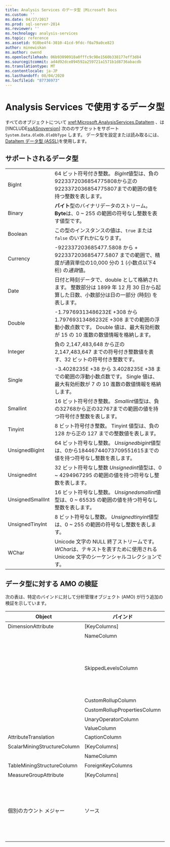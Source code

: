 ```yaml
---
title: Analysis Services のデータ型 |Microsoft Docs
ms.custom: ''
ms.date: 04/27/2017
ms.prod: sql-server-2014
ms.reviewer: ''
ms.technology: analysis-services
ms.topic: reference
ms.assetid: 910be4f4-3010-41cd-9fdc-f0a79a0ce823
author: minewiskan
ms.author: owend
ms.openlocfilehash: 06b93090918a0fffc9c98e1560b338177eff3d84
ms.sourcegitcommit: ad4d92dce894592a259721a1571b1d8736abacdb
ms.translationtype: MT
ms.contentlocale: ja-JP
ms.lasthandoff: 08/04/2020
ms.locfileid: "87736973"
---
```

# <a name="data-types-in-analysis-services"></a>Analysis Services で使用するデータ型
  すべてのオブジェクトについて <xref:Microsoft.AnalysisServices.DataItem> 、は [!INCLUDE[ssASnoversion](../../../includes/ssasnoversion-md.md)] 次ののサブセットをサポート `System.Data.OleDb.OleDbType` します。 データ型を設定または読み取るには、 [DataItem データ型 &#40;ASSL&#41;](https://docs.microsoft.com/bi-reference/assl/data-type/dataitem-data-type-assl)を使用します。  
  
## <a name="supported-data-types"></a>サポートされるデータ型  
  
|||  
|-|-|  
|BigInt|64 ビット符号付き整数。 *BigInt*値型は、負の9223372036854775808から正の9223372036854775807までの範囲の値を持つ整数を表します。|  
|Binary|**バイト**型のバイナリデータのストリーム。 **Byte**は、0 ~ 255 の範囲の符号なし整数を表す値型です。|  
|Boolean|この型のインスタンスの値は、`true` または `false` のいずれかになります。|  
|Currency|-922337203685477.5808 から + 922337203685477.5807 までの範囲で、精度が通貨単位の10,000 分の 1 (小数点以下4桁) の*通貨*値。|  
|Date|日付と時刻データで、double として格納されます。 整数部分は 1899 年 12 月 30 日から起算した日数、小数部分は日の一部分 (時刻) を表します。|  
|Double|-1.79769313486232E +308 から 1.79769313486232E +308 までの範囲の浮動小数点数です。 Double 値は、最大有効桁数が 15 の 10 進数の数値情報を格納します。|  
|Integer|負の 2,147,483,648 から正の 2,147,483,647 までの符号付き整数値を表す、32 ビットの符号付き整数です。|  
|Single|-3.4028235E +38 から 3.4028235E +38 までの範囲の浮動小数点数です。 Single 値は、最大有効桁数が 7 の 10 進数の数値情報を格納します。|  
|Smallint|16 ビット符号付き整数。 *Smallint*値型は、負の32768から正の32767までの範囲の値を持つ符号付き整数を表します。|  
|Tinyint|8 ビット符号付き整数。 Tinyint 値型は、負の 128 から正の 127 までの整数値を表します。|  
|UnsignedBigInt|64 ビット符号なし整数。 *Unsignedbigint*値型は、0から18446744073709551615までの値を持つ符号なし整数を表します。|  
|UnsignedInt|32 ビット符号なし整数 *Unsignedint*値型は、0 ~ 4294967295 の範囲の値を持つ符号なし整数を表します。|  
|UnsignedSmallInt|16 ビット符号なし整数。 *Unsignedsmallint*値型は、0 ~ 65535 の範囲の値を持つ符号なし整数を表します。|  
|UnsignedTinyInt|8 ビット符号なし整数。 *Unsignedtinyint*値型は、0 ~ 255 の範囲の符号なし整数を表します。|  
|WChar|Unicode 文字の NULL 終了ストリームです。 *WChar*は、テキストを表すために使用される Unicode 文字のシーケンシャルコレクションです。|  
  
## <a name="amo-validations-on-data-types"></a>データ型に対する AMO の検証  
 次の表は、特定のバインドに対して分析管理オブジェクト (AMO) が行う追加の検証を示しています。  
  
|Object|バインド|許可されるデータ型|  
|------------|-------------|------------------------|  
|DimensionAttribute|[KeyColumns]|Binary 以外のすべて|  
||NameColumn|WChar のみ|  
||SkippedLevelsColumn|BigInt、Integer、SmallInt、TinyInt、UnsignedBigInt、UnsignedInt、UnsignedSmallInt、UnsignedTinyInt の整数型のみ|  
||CustomRollupColumn|WChar のみ|  
||CustomRollupPropertiesColumn|WChar のみ|  
||UnaryOperatorColumn|WChar のみ|  
||ValueColumn|All|  
|AttributeTranslation|CaptionColumn|WChar のみ|  
|ScalarMiningStructureColumn|[KeyColumns]|Binary 以外のすべて|  
||NameColumn|WChar のみ|  
|TableMiningStructureColumn|ForeignKeyColumns|Binary 以外のすべて|  
|MeasureGroupAttribute|[KeyColumns]|Binary 以外のすべて|  
|個別のカウント メジャー|ソース|BigInt、Currency、Double、Integer、Single、SmallInt、TinyInt、UnsignedBigInt、UnsignedInt、UnsignedSmallInt、UnsignedTinyInt|  
  
  
